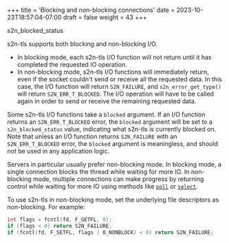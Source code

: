 +++
title = 'Blocking and non-blocking connections'
date = 2023-10-23T18:57:04-07:00
draft = false
weight = 43
+++

s2n_blocked_status

s2n-tls supports both blocking and non-blocking I/O.

* In blocking mode, each s2n-tls I/O function will not return until it has completed
the requested IO operation.
* In non-blocking mode, s2n-tls I/O functions will immediately return, even if the socket couldn't send or receive all the requested data. In this case, the I/O function will return `S2N_FAILURE`,
and `s2n_error_get_type()` will return `S2N_ERR_T_BLOCKED`. The I/O operation will have to be called again in order to send or receive the remaining requested data.

Some s2n-tls I/O functions take a `blocked` argument. If an I/O function returns an
`S2N_ERR_T_BLOCKED` error, the `blocked` argument will be set to a `s2n_blocked_status` value, indicating what s2n-tls is currently blocked on. Note that unless an I/O function returns `S2N_FAILURE` with an `S2N_ERR_T_BLOCKED` error, the `blocked` argument is meaningless, and should not be used in any application logic.

Servers in particular usually prefer non-blocking mode. In blocking mode, a single connection blocks the thread while waiting for more IO. In non-blocking mode, multiple connections can make progress by returning control while waiting for more IO using methods like [`poll`](https://linux.die.net/man/2/poll) or [`select`](https://linux.die.net/man/2/select).

To use s2n-tls in non-blocking mode, set the underlying file descriptors as non-blocking. For example:

```c
int flags = fcntl(fd, F_GETFL, 0);
if (flags < 0) return S2N_FAILURE;
if (fcntl(fd, F_SETFL, flags | O_NONBLOCK) < 0) return S2N_FAILURE;
```
